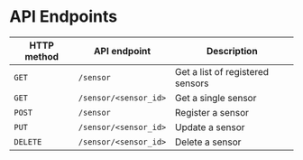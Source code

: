 # API Endpoints

| HTTP method | API endpoint          | Description                       |
|-------------|-----------------------|-----------------------------------| 
| `GET`       | `/sensor`             | Get a list of registered sensors  |
| `GET`       | `/sensor/<sensor_id>` | Get a single sensor               |
| `POST`      | `/sensor`             | Register a sensor                 |
| `PUT`       | `/sensor/<sensor_id>` | Update a sensor                   |
| `DELETE`    | `/sensor/<sensor_id>` | Delete a sensor                   |

